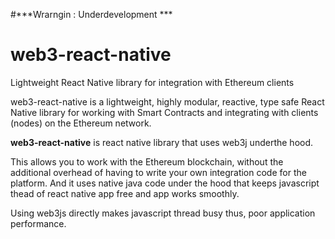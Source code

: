 #***Wrarngin : Underdevelopment ***
# web3-react-native
Lightweight React Native library for integration with Ethereum clients 

web3-react-native is a lightweight, highly modular, reactive, type safe React Native library for working with Smart Contracts and integrating with clients (nodes) on the Ethereum network.

**web3-react-native** is react native library that uses web3j underthe hood.

This allows you to work with the Ethereum blockchain, without the additional overhead of having to write your own integration code for the platform. And it uses native java code under the 
hood that keeps javascript thead of react native app free and app works smoothly.

Using web3js directly makes javascript thread busy thus, poor application performance.

